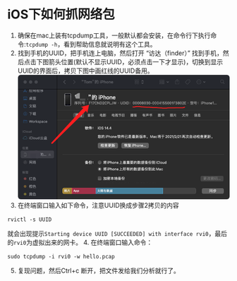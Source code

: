 # iOS下如何抓网络包
1. 确保在mac上装有tcpdump工具，一般默认都会安装，在命令行下执行命令:```tcpdump -h```，看到帮助信息就说明有这个工具。
2. 找到手机的UUID，把手机连上电脑，然后打开 “访达（finder）” 找到手机，然后点击下图箭头位置(默认不显示UUID，必须点击一下才显示)，切换到显示UUID的界面后，拷贝下图中画红线的UUID备用。
![图片](./ios_finder_uuid.png)
3. 在终端窗口输入如下命令，注意UUID换成步骤2拷贝的内容
```
rvictl -s UUID
```
就会出现提示```Starting device UUID [SUCCEEDED] with interface rvi0```，最后的```rvi0```为虚拟出来的网卡。
4. 在终端窗口输入命令：
```
sudo tcpdump -i rvi0 -w hello.pcap
```
5. 复现问题，然后Ctrl+c 断开，把文件发给我们分析就行了。
